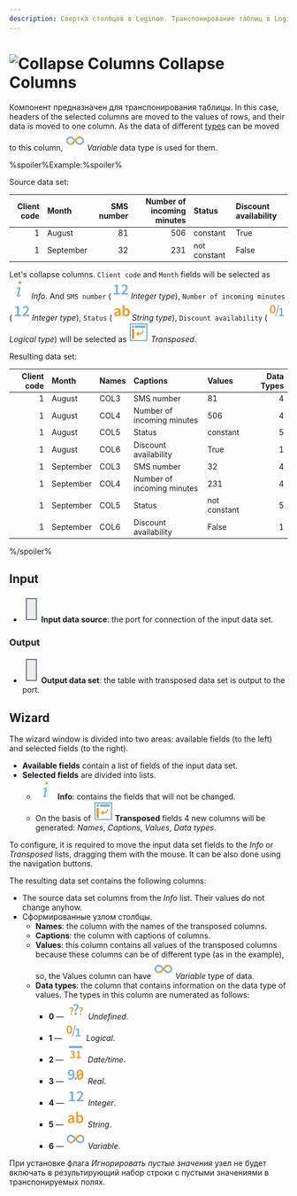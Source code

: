 ```yaml
---
description: Свертка столбцов в Loginom. Транспонирование таблиц в Loginom. Мастер настройки.
---
```

# ![Collapse Columns](./../../images/icons/components/column-flipping_default.svg) Collapse Columns

Компонент предназначен для транспонирования таблицы. In this case, headers of the selected columns are moved to the values of rows, and their data is moved to one column. As the data of different [types](./../../data/datatype.md) can be moved to this column, ![Variable](./../../images/icons/common/data-types/variant_default.svg) *Variable* data type is used for them.

%spoiler%Example:%spoiler%

Source data set:

| Client code | Month | SMS number | Number of incoming minutes | Status | Discount availability |
| ----------: | :---- | ---------: | --------------: | :----- | :------------- |
| 1 | August | 81 | 506 | constant | True |
| 1 | September | 32 | 231 | not constant | False |

Let's collapse columns. `Client code` and `Month` fields will be selected as ![Info](./../../images/icons/common/usage-types/unspecified_default.svg) *Info*. And `SMS number` (![Integer type](./../../images/icons/common/data-types/integer_default.svg)*Integer type*), `Number of incoming minutes` (![Integer type](./../../images/icons/common/data-types/integer_default.svg)*Integer type*), `Status` (![String type](./../../images/icons/common/data-types/string_default.svg)*String type*), `Discount availability` (![Logical type](./../../images/icons/common/data-types/boolean_default.svg)*Logical type*) will be selected as ![Transposed](./../../images/icons/common/dataset-operations/dsa-flipping_default.svg) *Transposed*.

Resulting data set:

| Client code | Month | Names | Captions | Values | Data Types |
| ----------: | :---- | :---- | :---- | :------- | ----------: |
| 1 | August | COL3 | SMS number | 81 | 4 |
| 1 | August | COL4 | Number of incoming minutes | 506 | 4 |
| 1 | August | COL5 | Status | constant | 5 |
| 1 | August | COL6 | Discount availability | True | 1 |
| 1 | September | COL3 | SMS number | 32 | 4 |
| 1 | September | COL4 | Number of incoming minutes | 231 | 4 |
| 1 | September | COL5 | Status | not constant | 5 |
| 1 | September | COL6 | Discount availability | False | 1 |

%/spoiler%

## Input

* ![Input data source](./../../images/icons/app/node/ports/inputs/table_inactive.svg) **Input data source**: the port for connection of the input data set.

### Output

* ![Output data source](./../../images/icons/app/node/ports/inputs/table_inactive.svg) **Output data set**: the table with transposed data set is output to the port.

## Wizard

The wizard window is divided into two areas: available fields (to the left) and selected fields (to the right).

* **Available fields** contain a list of fields of the input data set.
* **Selected fields** are divided into lists.
   * ![Info](./../../images/icons/common/usage-types/unspecified_default.svg) **Info**: contains the fields that will not be changed.
   * On the basis of ![Transposed](./../../images/icons/common/dataset-operations/dsa-flipping_default.svg) **Transposed** fields 4 new columns will be generated: *Names*, *Captions*, *Values*, *Data types*.

To configure, it is required to move the input data set fields to the *Info* or *Transposed* lists, dragging them with the mouse. It can be also done using the navigation buttons.

The resulting data set contains the following columns:

* The source data set columns from the *Info* list. Their values do not change anyhow.
* Сформированные узлом столбцы.
   * **Names**: the column with the names of the transposed columns.
   * **Captions**: the column with captions of columns.
   * **Values**: this column contains all values of the transposed columns because these columns can be of different type (as in the example), so, the Values column can have ![Variable](./../../images/icons/common/data-types/variant_default.svg) *Variable* type of data.
   * **Data types**: the column that contains information on the data type of values. The types in this column are numerated as follows:
      * **0** — ![Undefined](./../../images/icons/common/data-types/none_default.svg) *Undefined*.
      * **1** — ![Logical](./../../images/icons/common/data-types/boolean_default.svg) *Logical*.
      * **2** — ![Date/time](./../../images/icons/common/data-types/datetime_default.svg) *Date/time*.
      * **3** — ![Real](./../../images/icons/common/data-types/float_default.svg) *Real*.
      * **4** — ![Integer](./../../images/icons/common/data-types/integer_default.svg) *Integer*.
      * **5** — ![String](./../../images/icons/common/data-types/string_default.svg) *String*.
      * **6** — ![Variable](./../../images/icons/common/data-types/variant_default.svg) *Variable*.

При установке флага *Игнорировать пустые значения* узел не будет включать в результирующий набор строки с пустыми значениями в транспонируемых полях.
